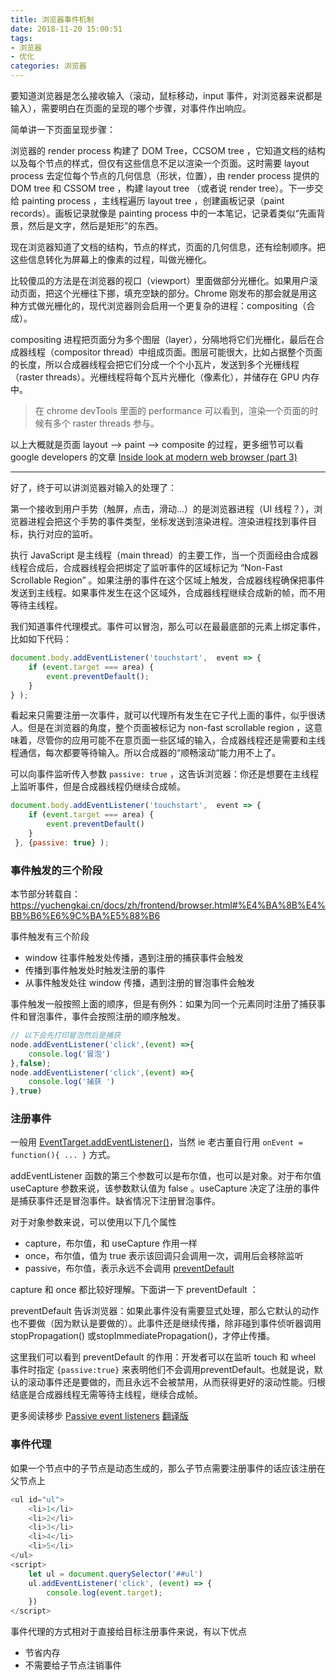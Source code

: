 ```yaml
---
title: 浏览器事件机制
date: 2018-11-20 15:00:51
tags:
- 浏览器
- 优化
categories: 浏览器
---
```


要知道浏览器是怎么接收输入（滚动，鼠标移动，input 事件，对浏览器来说都是输入），需要明白在页面的呈现的哪个步骤，对事件作出响应。

简单讲一下页面呈现步骤：

浏览器的 render process 构建了 DOM Tree，CCSOM tree ，它知道文档的结构以及每个节点的样式，但仅有这些信息不足以渲染一个页面。这时需要 layout process 去定位每个节点的几何信息（形状，位置），由 render process 提供的 DOM tree 和 CSSOM tree ，构建 layout tree （或者说 render tree）。下一步交给 painting process ，主线程遍历 layout tree ，创建画板记录（paint records）。画板记录就像是 painting process 中的一本笔记，记录着类似“先画背景，然后是文字，然后是矩形”的东西。

现在浏览器知道了文档的结构，节点的样式，页面的几何信息，还有绘制顺序。把这些信息转化为屏幕上的像素的过程，叫做光栅化。

比较傻瓜的方法是在浏览器的视口（viewport）里面做部分光栅化。如果用户滚动页面，把这个光栅往下挪，填充空缺的部分。Chrome 刚发布的那会就是用这种方式做光栅化的，现代浏览器则会启用一个更复杂的进程：compositing（合成）。

compositing 进程把页面分为多个图层（layer），分隔地将它们光栅化，最后在合成器线程（compositor thread）中组成页面。图层可能很大，比如占据整个页面的长度，所以合成器线程会把它们分成一个个小瓦片，发送到多个光栅线程（raster threads）。光栅线程将每个瓦片光栅化（像素化），并储存在 GPU 内存中。

> 在 chrome devTools 里面的 performance 可以看到，渲染一个页面的时候有多个 raster threads 参与。

以上大概就是页面 layout --> paint --> composite 的过程，更多细节可以看 google developers 的文章 [
Inside look at modern web browser (part 3)](https://developers.google.com/web/updates/2018/09/inside-browser-part3)

---

好了，终于可以讲浏览器对输入的处理了：

第一个接收到用户手势（触屏，点击，滑动...）的是浏览器进程（UI 线程？），浏览器进程会把这个手势的事件类型，坐标发送到渲染进程。渲染进程找到事件目标，执行对应的监听。

执行 JavaScript 是主线程（main thread）的主要工作，当一个页面经由合成器线程合成后，合成器线程会把绑定了监听事件的区域标记为 “Non-Fast Scrollable Region” 。如果注册的事件在这个区域上触发，合成器线程确保把事件发送到主线程。如果事件发生在这个区域外，合成器线程继续合成新的帧，而不用等待主线程。

我们知道事件代理模式。事件可以冒泡，那么可以在最最底部的元素上绑定事件，比如如下代码：

```javascript
document.body.addEventListener('touchstart',  event => {
    if (event.target === area) {
        event.preventDefault();
    }
} );
```

看起来只需要注册一次事件，就可以代理所有发生在它子代上面的事件，似乎很诱人。但是在浏览器的角度，整个页面被标记为 non-fast scrollable region ，这意味着，尽管你的应用可能不在意页面一些区域的输入，合成器线程还是需要和主线程通信，每次都要等待输入。所以合成器的“顺畅滚动“能力用不上了。

可以向事件监听传入参数 `passive: true` ，这告诉浏览器：你还是想要在主线程上监听事件，但是合成器线程仍继续合成帧。

```javascript
document.body.addEventListener('touchstart',  event => {
    if (event.target === area) {
        event.preventDefault()
    }
 }, {passive: true} );
```

### 事件触发的三个阶段

本节部分转载自： https://yuchengkai.cn/docs/zh/frontend/browser.html#%E4%BA%8B%E4%BB%B6%E6%9C%BA%E5%88%B6

事件触发有三个阶段

 - window 往事件触发处传播，遇到注册的捕获事件会触发
 - 传播到事件触发处时触发注册的事件
 - 从事件触发处往 window 传播，遇到注册的冒泡事件会触发

事件触发一般按照上面的顺序，但是有例外：如果为同一个元素同时注册了捕获事件和冒泡事件，事件会按照注册的顺序触发。

```javascript
// 以下会先打印冒泡然后是捕获
node.addEventListener('click',(event) =>{
    console.log('冒泡')
},false);
node.addEventListener('click',(event) =>{
    console.log('捕获 ')
},true)
```

### 注册事件

一般用 [EventTarget.addEventListener()](https://developer.mozilla.org/zh-CN/docs/Web/API/EventTarget/addEventListener)，当然 ie 老古董自行用 `onEvent = function(){ ... }` 方式。

addEventListener 函数的第三个参数可以是布尔值，也可以是对象。对于布尔值 useCapture 参数来说，该参数默认值为 false 。useCapture 决定了注册的事件是捕获事件还是冒泡事件。缺省情况下注册冒泡事件。

对于对象参数来说，可以使用以下几个属性

 - capture，布尔值，和 useCapture 作用一样
 - once，布尔值，值为 true 表示该回调只会调用一次，调用后会移除监听
 - passive，布尔值，表示永远不会调用 [preventDefault](https://developer.mozilla.org/en-US/docs/Web/API/Event/preventDefault)

capture 和 once 都比较好理解。下面讲一下 preventDefault ：

preventDefault 告诉浏览器：如果此事件没有需要显式处理，那么它默认的动作也不要做（因为默认是要做的）。此事件还是继续传播，除非碰到事件侦听器调用stopPropagation() 或stopImmediatePropagation()，才停止传播。

这里我们可以看到 preventDefault 的作用：开发者可以在监听 touch 和 wheel 事件时指定 `{passive:true}` 来表明他们不会调用preventDefault。也就是说，默认的滚动事件还是要做的，而且永远不会被禁用，从而获得更好的滚动性能。归根结底是合成器线程无需等待主线程，继续合成帧。

更多阅读移步 [Passive event listeners](https://github.com/WICG/EventListenerOptions/blob/gh-pages/explainer.md) [翻译版](https://futu.im/posts/2017-06-06-passive-event-listeners/)

### 事件代理

如果一个节点中的子节点是动态生成的，那么子节点需要注册事件的话应该注册在父节点上

```javascript
<ul id="ul">
    <li>1</li>
    <li>2</li>
    <li>3</li>
    <li>4</li>
    <li>5</li>
</ul>
<script>
    let ul = document.querySelector('##ul')
    ul.addEventListener('click', (event) => {
        console.log(event.target);
    })
</script>
```

事件代理的方式相对于直接给目标注册事件来说，有以下优点

 - 节省内存
 - 不需要给子节点注销事件